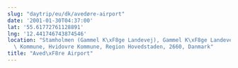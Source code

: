 ```yaml
---
slug: "daytrip/eu/dk/avedøre-airport"
date: '2001-01-30T04:37:00'
lat: '55.61772761128891'
lng: '12.441746743874546'
location: "Stamholmen (Gammel K\xF8ge Landevej), Gammel K\xF8ge Landevej, Br\xF8ndby\
  \ Kommune, Hvidovre Kommune, Region Hovedstaden, 2660, Danmark"
title: "Aved\xF8re Airport"
---
```



